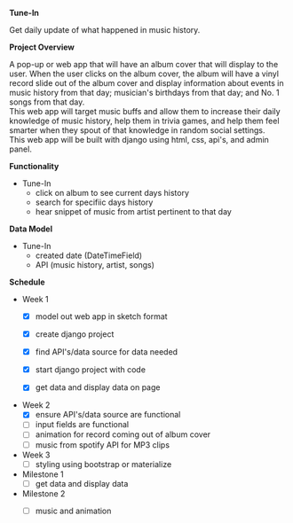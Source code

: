 **Tune-In**

Get daily update of what happened in music history.

**Project Overview**

A pop-up or web app that will have an album cover that will display to the user.  When the user clicks on the album cover, the album will have a vinyl record slide out of the album cover and display information about events in music history from that day; musician's birthdays from that day; and No. 1 songs from that day.  
This web app will target music buffs and allow them to increase their daily knowledge of music history, help them in trivia games, and help them feel smarter when they spout of that knowledge in random social settings.  
This web app will be built with django using html, css, api's, and admin panel.   

**Functionality**

- Tune-In
    - click on album to see current days history 
    - search for specifiic days history
    - hear snippet of music from artist pertinent to that day 

**Data Model**

- Tune-In
  - created date (DateTimeField)
  - API (music history, artist, songs)

**Schedule**

- Week 1
    - [x] model out web app in sketch format
    - [x] create django project
    - [x] find API's/data source for data needed
    - [x] start django project with code
    - [x] get data and display data on page
  

- Week 2
    - [x] ensure API's/data source are functional
    - [ ] input fields are functional
    - [ ] animation for record coming out of album cover
    - [ ] music from spotify API for MP3 clips 

- Week 3
    - [ ] styling using bootstrap or materialize

- Milestone 1
    - [ ] get data and display data

- Milestone 2
    - [ ] music and animation
 
